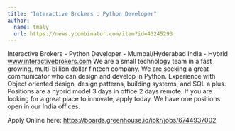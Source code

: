 ```yaml
---
title: "Interactive Brokers : Python Developer"
author:
  name: tmaly
  url: https://news.ycombinator.com/item?id=43245293
---
```

Interactive Brokers - Python Developer - Mumbai&#x2F;Hyderabad India - Hybrid www.interactivebrokers.com We are a small technology team in a fast growing, multi-billion dollar fintech company. We are seeking a great communicator who can design and develop in Python. Experience with Object oriented design, design patterns, building systems, and SQL a plus. Positions are a hybrid model 3 days in office 2 days remote. If you are looking for a great place to innovate, apply today. We have one positions open in our India offices.

Apply Online here: <a href="https:&#x2F;&#x2F;boards.greenhouse.io&#x2F;ibkr&#x2F;jobs&#x2F;6744937002" rel="nofollow">https:&#x2F;&#x2F;boards.greenhouse.io&#x2F;ibkr&#x2F;jobs&#x2F;6744937002</a>
<JobApplication />
